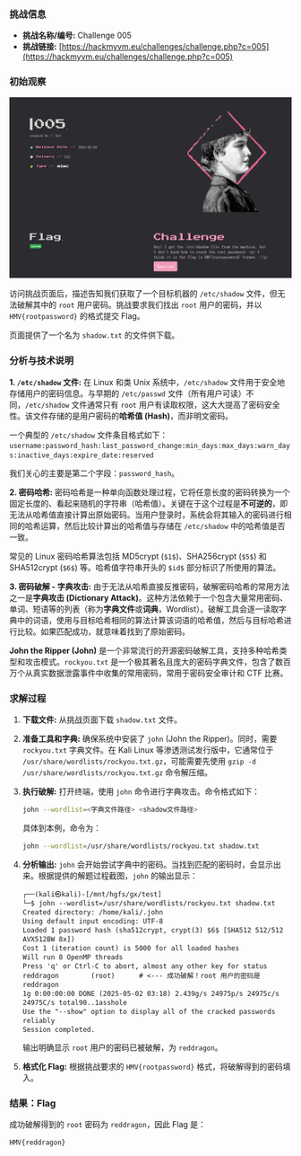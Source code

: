 ### 挑战信息

*   **挑战名称/编号:** Challenge 005
*   **挑战链接:** [https://hackmyvm.eu/challenges/challenge.php?c=005](https://hackmyvm.eu/challenges/challenge.php?c=005)

### 初始观察

![image-20250502152010221](https://raw.githubusercontent.com/7r1UMPH/7r1UMPH.github.io/main/static/image/20250502152010304.png)

访问挑战页面后，描述告知我们获取了一个目标机器的 `/etc/shadow` 文件，但无法破解其中的 `root` 用户密码。挑战要求我们找出 `root` 用户的密码，并以 `HMV{rootpassword}` 的格式提交 Flag。

页面提供了一个名为 `shadow.txt` 的文件供下载。

### 分析与技术说明

**1. `/etc/shadow` 文件:**
在 Linux 和类 Unix 系统中，`/etc/shadow` 文件用于安全地存储用户的密码信息。与早期的 `/etc/passwd` 文件（所有用户可读）不同，`/etc/shadow` 文件通常只有 `root` 用户有读取权限，这大大提高了密码安全性。该文件存储的是用户密码的**哈希值 (Hash)**，而非明文密码。

一个典型的 `/etc/shadow` 文件条目格式如下：
`username:password_hash:last_password_change:min_days:max_days:warn_days:inactive_days:expire_date:reserved`

我们关心的主要是第二个字段：`password_hash`。

**2. 密码哈希:**
密码哈希是一种单向函数处理过程，它将任意长度的密码转换为一个固定长度的、看起来随机的字符串（哈希值）。关键在于这个过程是**不可逆的**，即无法从哈希值直接计算出原始密码。当用户登录时，系统会将其输入的密码进行相同的哈希运算，然后比较计算出的哈希值与存储在 `/etc/shadow` 中的哈希值是否一致。

常见的 Linux 密码哈希算法包括 MD5crypt (`$1$`)、SHA256crypt (`$5$`) 和 SHA512crypt (`$6$`) 等。哈希值字符串开头的 `$id$` 部分标识了所使用的算法。

**3. 密码破解 - 字典攻击:**
由于无法从哈希直接反推密码，破解密码哈希的常用方法之一是**字典攻击 (Dictionary Attack)**。这种方法依赖于一个包含大量常用密码、单词、短语等的列表（称为**字典文件**或**词典**，Wordlist）。破解工具会逐一读取字典中的词语，使用与目标哈希相同的算法计算该词语的哈希值，然后与目标哈希进行比较。如果匹配成功，就意味着找到了原始密码。

**John the Ripper (John)** 是一个非常流行的开源密码破解工具，支持多种哈希类型和攻击模式。`rockyou.txt` 是一个极其著名且庞大的密码字典文件，包含了数百万个从真实数据泄露事件中收集的常用密码，常用于密码安全审计和 CTF 比赛。

### 求解过程

1.  **下载文件:** 从挑战页面下载 `shadow.txt` 文件。
2.  **准备工具和字典:** 确保系统中安装了 `john` (John the Ripper)。同时，需要 `rockyou.txt` 字典文件。在 Kali Linux 等渗透测试发行版中，它通常位于 `/usr/share/wordlists/rockyou.txt.gz`，可能需要先使用 `gzip -d /usr/share/wordlists/rockyou.txt.gz` 命令解压缩。
3.  **执行破解:** 打开终端，使用 `john` 命令进行字典攻击。命令格式如下：
    ```bash
    john --wordlist=<字典文件路径> <shadow文件路径>
    ```
    具体到本例，命令为：
    ```bash
    john --wordlist=/usr/share/wordlists/rockyou.txt shadow.txt
    ```

4.  **分析输出:** `john` 会开始尝试字典中的密码。当找到匹配的密码时，会显示出来。根据提供的解题过程截图，`john` 的输出显示：

    ```
    ┌──(kali㉿kali)-[/mnt/hgfs/gx/test]
    └─$ john --wordlist=/usr/share/wordlists/rockyou.txt shadow.txt
    Created directory: /home/kali/.john
    Using default input encoding: UTF-8
    Loaded 1 password hash (sha512crypt, crypt(3) $6$ [SHA512 512/512 AVX512BW 8x]) 
    Cost 1 (iteration count) is 5000 for all loaded hashes
    Will run 8 OpenMP threads
    Press 'q' or Ctrl-C to abort, almost any other key for status
    reddragon        (root)      # <--- 成功破解！root 用户的密码是 reddragon
    1g 0:00:00:00 DONE (2025-05-02 03:18) 2.439g/s 24975p/s 24975c/s 24975C/s total90..1asshole
    Use the "--show" option to display all of the cracked passwords reliably
    Session completed.
    ```
    输出明确显示 `root` 用户的密码已被破解，为 `reddragon`。

5.  **格式化 Flag:** 根据挑战要求的 `HMV{rootpassword}` 格式，将破解得到的密码填入。

### 结果：Flag

成功破解得到的 `root` 密码为 `reddragon`，因此 Flag 是：

```
HMV{reddragon}
```
